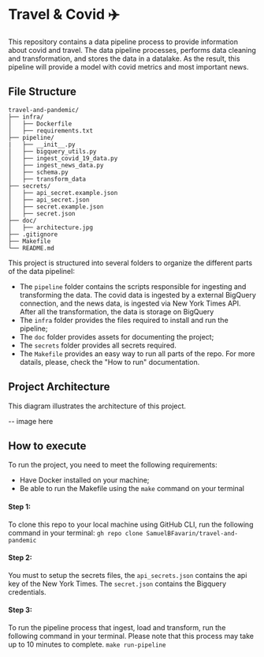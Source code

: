 # Travel & Covid ✈️
This repository contains a data pipeline process to provide information about covid and travel. The data pipeline processes, performs data cleaning and transformation, and stores the data in a datalake. As the result, this pipeline will provide a model with covid metrics and most important news.

## File Structure

    travel-and-pandemic/
    ├── infra/
    │   ├── Dockerfile
    │   ├── requirements.txt
    ├── pipeline/
    |	├── __init__.py
    │   ├── bigquery_utils.py
    │   ├── ingest_covid_19_data.py
    │   ├── ingest_news_data.py
    │   ├── schema.py
    │   ├── transform_data
    ├── secrets/
    │   ├── api_secret.example.json
    │   ├── api_secret.json
    │   ├── secret.example.json
    │   ├── secret.json
    ├── doc/
    │   ├── architecture.jpg
    ├── .gitignore
    ├── Makefile
    └── README.md

This project is structured into several folders to organize the different parts of the data pipelineI:
- The `pipeline` folder contains the scripts responsible for ingesting and transforming the data. The covid data is ingested by a external BigQuery connection, and the news data, is ingested via New York Times API. After all the transformation, the data is  storage on BigQuery
- The `infra` folder provides the files required to install and run the pipeline;
- The `doc` folder provides assets for documenting the project;
- The `secrets` folder provides all secrets required.
- The `Makefile` provides an easy way to run all parts of the repo. For more datails, please, check the "How to run" documentation.

## Project Architecture

This diagram illustrates the architecture of this project.

-- image here

## How to execute

To run the project, you need to meet the following requirements:
-   Have Docker installed on your machine;
-   Be able to run the Makefile using the `make` command on your terminal

####  Step 1:
To clone this repo to your local machine using GitHub CLI, run the following command in your terminal:
`gh repo clone SamuelBFavarin/travel-and-pandemic`

####  Step 2:
You must to setup the secrets files, the `api_secrets.json` contains the api key of the New York Times. The `secret.json` contains the Bigquery credentials.

####  Step 3:
To run the pipeline process that ingest, load and transform, run the following command in your terminal. Please note that this process may take up to 10 minutes to complete.
`make run-pipeline`
